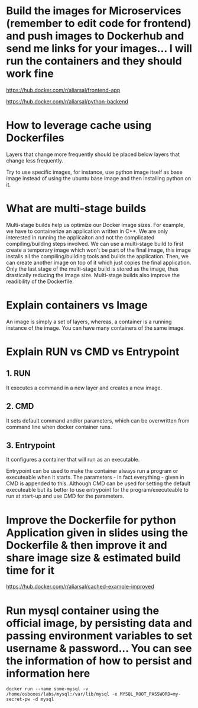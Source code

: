 # Build the images for Microservices (remember to edit code for frontend) and push images to Dockerhub and send me links for your images… I will run the containers and they should work fine

<https://hub.docker.com/r/aliarsal/frontend-app>

<https://hub.docker.com/r/aliarsal/python-backend>

# How to leverage cache using Dockerfiles

Layers that change more frequently should be placed below layers that change less frequently.

Try to use specific images, for instance, use python image itself as base image instead of using the ubuntu base image and then installing python on it.

# What are multi-stage builds

Multi-stage builds help us optimize our Docker image sizes. For example, we have to containerize an application written in C++. We are only interested in running the applicaiton and not the complicated compiling/building steps involved. We can use a multi-stage build to first create a temporary image which won't be part of the final image, this image installs all the compiling/building tools and builds the application. Then, we can create another image on top of it which just copies the final application.
Only the last stage of the multi-stage build is stored as the image, thus drastically reducing the image size. Multi-stage builds also improve the readibility of the Dockerfile.

# Explain containers vs Image

An image is simply a set of layers, whereas, a container is a running instance of the image. You can have many containers of the same image.

# Explain RUN vs CMD vs Entrypoint
## 1. RUN

It executes a command in a new layer and creates a new image.

## 2. CMD

It sets default command and/or parameters, which can be overwritten from command line when docker container runs.

## 3. Entrypoint

It configures a container that will run as an executable.

Entrypoint can be used to make the container always run a program or executeable when it starts. The parameters - in fact everything - given in CMD is appended to this.
Although CMD can be used for setting the default executeable but its better to use entrypoint for the program/executeable to run at start-up and use CMD for the parameters.


# Improve the Dockerfile for python Application given in slides using the Dockerfile & then improve it and share image size & estimated build time for it

<https://hub.docker.com/r/aliarsal/cached-example-improved>

# Run mysql container using the official image, by persisting data and passing environment variables to set username & password… You can see the information of how to persist and information here

`docker run --name some-mysql -v /home/osboxes/labs/mysql:/var/lib/mysql -e MYSQL_ROOT_PASSWORD=my-secret-pw -d mysql`